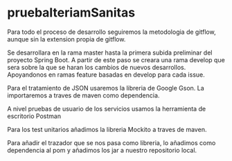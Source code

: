 # pruebaIteriamSanitas

Para todo el proceso de desarrollo seguiremos la metodologia de gitflow, aunque sin la extension propia de gitflow.

Se desarrollara en la rama master hasta la primera subida preliminar del proyecto Spring Boot.
A partir de este paso se creara una rama develop que sera sobre la que se haran los cambios de nuevos desarrollos. Apoyandonos en ramas feature basadas en develop para cada issue.

Para el tratamiento de JSON usaremos la libreria de Google Gson. La importaremos a traves de maven como dependencia.

A nivel pruebas de usuario de los servicios usamos la herramienta de escritorio Postman

Para los test unitarios añadimos la libreria Mockito a traves de maven.

Para añadir el trazador que se nos pasa como libreria, lo añadimos como dependencia al pom y añadimos los jar a nuestro repositorio local.
